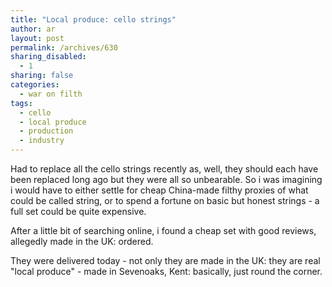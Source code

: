 ```yaml
---
title: "Local produce: cello strings"
author: ar
layout: post
permalink: /archives/630
sharing_disabled:
  - 1
sharing: false
categories:
  - war on filth
tags:
  - cello
  - local produce
  - production
  - industry
---
```

Had to replace all the cello strings recently as, well, they should each have
been replaced long ago but they were all so unbearable. So i was imagining i
would have to either settle for cheap China-made filthy proxies of what could
be called string, or to spend a fortune on basic but honest strings - a full
set could be quite expensive.

After a little bit of searching online, i found a cheap set with good reviews,
allegedly made in the UK: ordered.

They were delivered today - not only they are made in the UK: they are real
"local produce" - made in Sevenoaks, Kent: basically, just round the corner.
